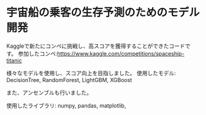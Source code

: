 # 宇宙船の乗客の生存予測のためのモデル開発

Kaggleで新たにコンペに挑戦し、高スコアを獲得することができたコードです。
参加したコンペ:https://www.kaggle.com/competitions/spaceship-titanic

様々なモデルを使用し、スコア向上を目指しました。
使用したモデル: DecisionTree, RandomForest, LightGBM, XGBoost

また、アンセンブルも行いました。

使用したライブラリ: numpy, pandas, matplotlib,
